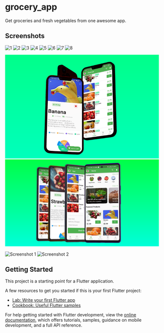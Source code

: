# grocery_app

Get groceries and fresh vegetables from one awesome app.

## Screenshots
![1](https://user-images.githubusercontent.com/52033403/212312819-c421402d-f470-489d-9c94-a007f8044d9a.jpeg)
![2](https://user-images.githubusercontent.com/52033403/212312823-f933bb1f-bc9f-4d8e-8c90-c81a7b0f968a.jpeg)
![3](https://user-images.githubusercontent.com/52033403/212312828-9b82bc9d-3550-4fa0-883f-0e23626ead0c.jpeg)
![4](https://user-images.githubusercontent.com/52033403/212312834-7e50442c-9827-4904-91ad-4c2c259720d6.jpeg)
![5](https://user-images.githubusercontent.com/52033403/212312838-7ff91ba1-a6de-4be6-a642-53895490c64f.jpeg)
![6](https://user-images.githubusercontent.com/52033403/212312840-02b30344-ea1a-4578-91b4-2b252f8f510a.jpeg)
![7](https://user-images.githubusercontent.com/52033403/212312843-3fde86b3-aab6-4fdd-9142-d66b22f3f574.jpeg)
![8](https://user-images.githubusercontent.com/52033403/212312851-359c1345-fa7d-423b-867a-1a7d07118b09.jpeg)


![Screenshot 1](./Assets/Screenshots/3dmkup-sc1.png)
![Screenshot 1](./Assets/Screenshots/Screenshot%20from%202022-12-15%2017-24-07.png)

![Screenshot 1](https://user-images.githubusercontent.com/52033403/212312278-beedce78-c350-455c-9966-7910611d1561.png)
![Screenshot 2](https://user-images.githubusercontent.com/52033403/212312291-e0f40d35-301c-4163-9357-ebdfb73d55ab.png)

## Getting Started

This project is a starting point for a Flutter application.

A few resources to get you started if this is your first Flutter project:

- [Lab: Write your first Flutter app](https://docs.flutter.dev/get-started/codelab)
- [Cookbook: Useful Flutter samples](https://docs.flutter.dev/cookbook)

For help getting started with Flutter development, view the
[online documentation](https://docs.flutter.dev/), which offers tutorials,
samples, guidance on mobile development, and a full API reference.

